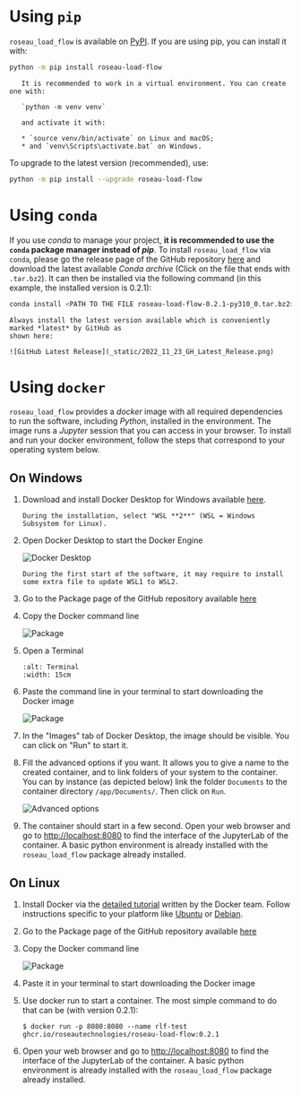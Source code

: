 # Using `pip` #

`roseau_load_flow` is available on [PyPI](https://pypi.org/project/roseau-load-flow/). If you are
using pip, you can install it with:
```sh
python -m pip install roseau-load-flow
```

```{tip}
   It is recommended to work in a virtual environment. You can create one with:

   `python -m venv venv`

   and activate it with:

   * `source venv/bin/activate` on Linux and macOS;
   * and `venv\Scripts\activate.bat` on Windows.
```

To upgrade to the latest version (recommended), use:
```sh
python -m pip install --upgrade roseau-load-flow
```

# Using `conda` #

If you use *conda* to manage your project, **it is recommended to use the `conda` package manager
instead of *pip***. To install `roseau_load_flow` via `conda`, please go the release page of the
GitHub repository [here](https://github.com/RoseauTechnologies/Roseau_Load_Flow/releases/) and
download the latest available *Conda archive* (Click on the file that ends with `.tar.bz2`). It can
then be installed via the following command (in this example, the installed version is 0.2.1):

```sh
conda install <PATH TO THE FILE roseau-load-flow-0.2.1-py310_0.tar.bz2>
```

```{note}
Always install the latest version available which is conveniently marked *latest* by GitHub as
shown here:

![GitHub Latest Release](_static/2022_11_23_GH_Latest_Release.png)
```

# Using `docker` #

`roseau_load_flow` provides a *docker* image with all required dependencies to run the software, including *Python*,
installed in the environment. The image runs a *Jupyter* session that you can access in your browser. To install and run
your docker environment, follow the steps that correspond to your operating system below.

## On Windows ##

1. Download and install Docker Desktop for Windows available [here](https://www.docker.com/products/docker-desktop/).

   ```{hint}
   During the installation, select "WSL **2**" (WSL = Windows Subsystem for Linux).
   ```

2. Open Docker Desktop to start the Docker Engine

   ![Docker Desktop](_static/2022_10_20_Installation_2.png)

   ```{note}
   During the first start of the software, it may require to install some extra file to update WSL1 to WSL2.
   ```

3. Go to the Package page of the GitHub repository available [here](
   https://github.com/RoseauTechnologies/Roseau_Load_Flow/pkgs/container/roseau-load-flow)

4. Copy the Docker command line

   ![Package](_static/2022_10_20_Installation_1.png)

5. Open a Terminal

   ```{image} _static/2022_10_20_Installation_3.png
   :alt: Terminal
   :width: 15cm
   ```

6. Paste the command line in your terminal to start downloading the Docker image

   ![Package](_static/2022_10_20_Installation_4.png)

7. In the "Images" tab of Docker Desktop, the image should be visible. You can click on "Run" to start it.

8. Fill the advanced options if you want. It allows you to give a name to the created container, and to link folders of
   your system to the container. You can by instance (as depicted below) link the folder `Documents` to the container
   directory `/app/Documents/`. Then click on `Run`.

   ![Advanced options](_static/2022_10_20_Installation_6.png)

9. The container should start in a few second. Open your web browser and go to
   [http://localhost:8080](http://localhost:8080) to find the interface of the JupyterLab of the container. A basic
   python environment is already installed with the `roseau_load_flow` package already installed.

## On Linux ##

1. Install Docker via the [detailed tutorial](https://docs.docker.com/engine/install/#server) written by the Docker
   team. Follow instructions specific to your platform like [Ubuntu](https://docs.docker.com/engine/install/ubuntu/) or
   [Debian](https://docs.docker.com/engine/install/debian/).

2. Go to the Package page of the GitHub repository available [here](
   https://github.com/RoseauTechnologies/Roseau_Load_Flow/pkgs/container/roseau-load-flow)

3. Copy the Docker command line

   ![Package](_static/2022_10_20_Installation_1.png)

4. Paste it in your terminal to start downloading the Docker image

5. Use docker run to start a container. The most simple command to do that can be (with version 0.2.1):
   ```console
   $ docker run -p 8080:8080 --name rlf-test ghcr.io/roseautechnologies/roseau-load-flow:0.2.1
   ```

6. Open your web browser and go to [http://localhost:8080](http://localhost:8080) to find the interface of the
   JupyterLab of the container.  A basic python environment is already installed with the `roseau_load_flow` package
   already installed.

<!-- Local Variables: -->
<!-- mode: markdown -->
<!-- coding: utf-8-unix -->
<!-- fill-column: 120 -->
<!-- ispell-local-dictionary: "english" -->
<!-- End: -->

